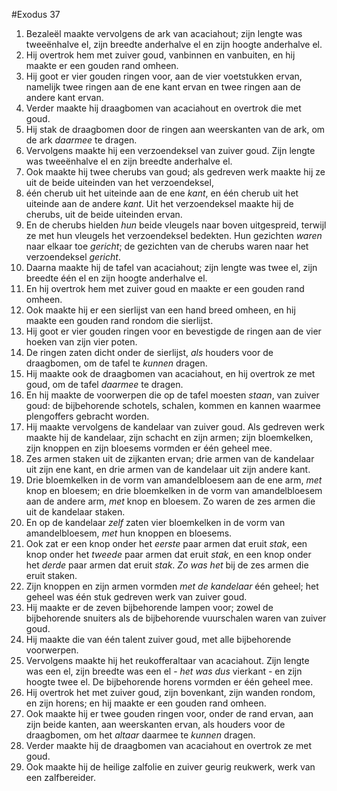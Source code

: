 #Exodus 37
1. Bezaleël maakte vervolgens de ark van acaciahout; zijn lengte was tweeënhalve el, zijn breedte anderhalve el en zijn hoogte anderhalve el.
2. Hij overtrok hem met zuiver goud, vanbinnen en vanbuiten, en hij maakte er een gouden rand omheen.
3. Hij goot er vier gouden ringen voor, aan de vier voetstukken ervan, namelijk twee ringen aan de ene kant ervan en twee ringen aan de andere kant ervan.
4. Verder maakte hij draagbomen van acaciahout en overtrok die met goud.
5. Hij stak de draagbomen door de ringen aan weerskanten van de ark, om de ark *daarmee* te dragen.
6. Vervolgens maakte hij een verzoendeksel van zuiver goud. Zijn lengte was tweeënhalve el en zijn breedte anderhalve el.
7. Ook maakte hij twee cherubs van goud; als gedreven werk maakte hij ze uit de beide uiteinden van het verzoendeksel,
8. één cherub uit het uiteinde aan de ene *kant*, en één cherub uit het uiteinde aan de andere *kant*. Uit het verzoendeksel maakte hij de cherubs, uit de beide uiteinden ervan.
9. En de cherubs hielden *hun* beide vleugels naar boven uitgespreid, terwijl ze met hun vleugels het verzoendeksel bedekten. Hun gezichten *waren* naar elkaar toe *gericht*; de gezichten van de cherubs waren naar het verzoendeksel *gericht*.
10. Daarna maakte hij de tafel van acaciahout; zijn lengte was twee el, zijn breedte één el en zijn hoogte anderhalve el.
11. En hij overtrok hem met zuiver goud en maakte er een gouden rand omheen.
12. Ook maakte hij er een sierlijst van een hand breed omheen, en hij maakte een gouden rand rondom die sierlijst.
13. Hij goot er vier gouden ringen voor en bevestigde de ringen aan de vier hoeken van zijn vier poten.
14. De ringen zaten dicht onder de sierlijst, *als* houders voor de draagbomen, om de tafel te *kunnen* dragen.
15. Hij maakte ook de draagbomen van acaciahout, en hij overtrok ze met goud, om de tafel *daarmee* te dragen.
16. En hij maakte de voorwerpen die op de tafel moesten *staan*, van zuiver goud: de bijbehorende schotels, schalen, kommen en kannen waarmee plengoffers gebracht worden.
17. Hij maakte vervolgens de kandelaar van zuiver goud. Als gedreven werk maakte hij de kandelaar, zijn schacht en zijn armen; zijn bloemkelken, zijn knoppen en zijn bloesems vormden er één geheel mee.
18. Zes armen staken uit de zijkanten ervan; drie armen van de kandelaar uit zijn ene kant, en drie armen van de kandelaar uit zijn andere kant.
19. Drie bloemkelken in de vorm van amandelbloesem aan de ene arm, *met* knop en bloesem; en drie bloemkelken in de vorm van amandelbloesem aan de andere arm, *met* knop en bloesem. Zo waren de zes armen die uit de kandelaar staken.
20. En op de kandelaar *zelf* zaten vier bloemkelken in de vorm van amandelbloesem, *met* hun knoppen en bloesems.
21. Ook zat er een knop onder het *eerste* paar armen dat eruit *stak*, een knop onder het *tweede* paar armen dat eruit *stak*, en een knop onder het *derde* paar armen dat eruit *stak*. *Zo was het* bij de zes armen die eruit staken.
22. Zijn knoppen en zijn armen vormden *met de kandelaar* één geheel; het geheel was één stuk gedreven werk van zuiver goud.
23. Hij maakte er de zeven bijbehorende lampen voor; zowel de bijbehorende snuiters als de bijbehorende vuurschalen waren van zuiver goud.
24. Hij maakte die van één talent zuiver goud, met alle bijbehorende voorwerpen.
25. Vervolgens maakte hij het reukofferaltaar van acaciahout. Zijn lengte was een el, zijn breedte was een el - *het was dus* vierkant - en zijn hoogte twee el. De bijbehorende horens vormden er één geheel mee.
26. Hij overtrok het met zuiver goud, zijn bovenkant, zijn wanden rondom, en zijn horens; en hij maakte er een gouden rand omheen.
27. Ook maakte hij er twee gouden ringen voor, onder de rand ervan, aan zijn beide kanten, aan weerskanten ervan, als houders voor de draagbomen, om het *altaar* daarmee te *kunnen* dragen.
28. Verder maakte hij de draagbomen van acaciahout en overtrok ze met goud.
29. Ook maakte hij de heilige zalfolie en zuiver geurig reukwerk, werk van een zalfbereider.
